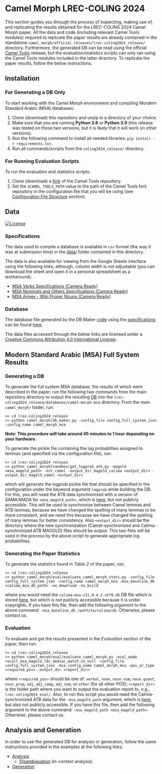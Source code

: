 # Camel Morph LREC-COLING 2024

This section guides you through the process of inspecting, making use of, and replicating the results obtained for the LREC-COLING 2024 Camel Morph paper. All the data and code (including relevant Camel Tools modules) required to replicate the paper results are already contained in the standalone `camel_morph/official_releases/lrec-coling2024_release/` directory. Furthermore, the generated DB can be read using the official [Camel Tools](https://github.com/CAMeL-Lab/camel_tools) release, but the evaluation/statistics scripts can only ran using the Camel Tools modules included in the latter directory. To replicate the paper results, follow the below instructions.

## Installation

### For Generating a DB Only

To start working with the Camel Morph environment and compiling Mordern Standard Arabic (MSA) databases:

1. Clone (download) this repository and unzip in a directory of your choice.
2. Make sure that you are running **Python 3.8** or **Python 3.9** (this release was tested on these two versions, but it is likely that it will work on other versions).
3. Run the following command to install all needed libraries: `pip install -r requirements.txt`.
4. Run all commands/scripts from the `coling2024_release/` directory.

### For Running Evaluation Scripts

To run the evaluation and statistics scripts:

1. Clone (download) a [fork](https://github.com/christios/camel_tools) of the Camel Tools repository.
2. Set the `$CAMEL_TOOLS_PATH` value to the path of the Camel Tools fork repository in the configuration file that you will be using (see [Configuration File Structure](../../README.md/#configuration-file-structure) section).

## Data

[![License](https://mirrors.creativecommons.org/presskit/buttons/80x15/svg/by.svg)](https://creativecommons.org/licenses/by/4.0/)

### Specifications

The data used to compile a database is available in `csv` format (the way it was at submission time) in the [data/](./data/) folder contained in this directory.

The data is also available for viewing from the Google Sheets interface using the following links, although, column width is not adjustable (you can download the sheet and open it in a personal spreadsheet as a workaround):

- [MSA Verbs Specifications (Camera Ready)](https://docs.google.com/spreadsheets/d/1V6TdCM6V5byu9HGCdmVY979MhQ2pyNQdO8XkRx3_n2M/edit#gid=210443809)
- [MSA Nominals and Others Specifications (Camera Ready)](https://docs.google.com/spreadsheets/d/1s3nocf4bAxOsXjcvSMulJr5N9Yq1yUWyy5M6XkJk2_s/edit#gid=898723826)
- [MSA Annex - Wiki Proper Nouns (Camera Ready)](https://docs.google.com/spreadsheets/d/1U_V8wNo5gHokTdxG5HaEaqcgjArgecRLiXEi5kMIlX4/edit#gid=1328530526)

### Database

The database file generated by the DB Maker [code](./camel_morph/db_maker.py) using the [specifications](#specifications) can be found [here](./databases/camel-morph-msa/).

The data files accessed through the below links are licensed under a [Creative Commons Attribution 4.0 International License](https://creativecommons.org/licenses/by/4.0/).

## Modern Standard Arabic (MSA) Full System Results

### Generating a DB

To generate the full system MSA database, the results of which were described in the paper, run the following two commands from the main repository directory to output the resulting [DB](./databases/camel-morph-msa/camel_morph_msa_v1.0.db) into the `lrec-coling2024_release/databases/camel-morph-msa` directory. From the main `camel_morph/` folder, run:

    >> cd lrec-coling2024_release
    >> python camel_morph/db_maker.py -config_file config_full_system.json -config_name camel_morph_msa 

**Note: This procedure will take around 45 minutes to 1 hour depending on your hardware.**

To generate the pickle file containing the log probablities assigned to lemmas (and specified via the configuration file), run:

    >> cd lrec-coling2024_release
    >> python camel_morph/sandbox/get_logprob_atb.py -magold <msa_magold_path> -ext camel -output_dir_magold_calima <output_dir> -output_dir_magold_camel <output_dir>

which will generate the logprob pickle file that should be specified in the configuration under the keyword argument `logprob` while building the DB. For this, you will need the ATB data synchronized with a version of SAMA/MADA for `<msa_magold_path>`, which is [here](https://drive.google.com/file/d/1Z8ZGB6Z6cQQoUQvj_2r8m1wWqd7BVWaL/view?usp=drive_link), but not publicly accessible. This will be used to synchronize between Camel lemmas and ATB lemmas, because we have changed the spelling of many lemmas to be more consistent, and we need this because we have changed the spelling of many lemmas for better consistency. Also `<output_dir>` should be the directory where the new synchronization (Camel-synchronized and Calima-synchronized ATB MAGOLD) files should be output. This two files will be used in the process by the above script to generate appropriate log probabilities.

### Generating the Paper Statistics

To generate the statistics found in *Table 2* of the paper, run:

    >> cd lrec-coling2024_release
    >> python camel_morph/eval/evaluate_camel_morph_stats.py -config_file config_full_system.json -config_name camel_morph_msa -msa_baseline_db <calima_msa_db_path> -no_download -no_build

where you would need the `calima-msa-s31_0.4.2.utf8.db` DB file which is stored [here](https://drive.google.com/file/d/1ggbUpaXJ_-jiGhmpGsMRpd9SwM0wZo17/view?usp=drive_link), but which is not publicly accessible because it is under copyrights. If you have this file, then add the following argument to the above command: `-msa_baseline_db /path/to/calima/db`. Otherwise, please contact us.

### Evaluation

To evaluate and get the results presented in the *Evaluation* section of the paper, then run:

    >> cd lrec-coling2024_release
    >> python camel_morph/eval/evaluate_camel_morph.py -eval_mode recall_msa_magold_ldc_dediac_match_no_null -config_file config_full_system.json -msa_config_name camel_morph_msa -pos_or_type <required_pos> -output_dir <report_dir>

where `<required_pos>` should be one of: `verbal`, `noun`, `noun_num`, `noun_quant`, `noun_prop`, `adj`, `adj_comp`, `adj_num`, or `other` (for all other POS); `<report_dir>` is the folder path where you want to output the evaluation report to, e.g., `lrec-coling2024_eval/`. Also, to run this script you would need the Calima-synchronized ATB data for the `-msa_magold_path` argument, which is [here](https://drive.google.com/file/d/1mVWONav2pxIdwBTJQaZovGpUqUIe3eBa/view?usp=drive_link), but also not publicly accessible. If you have this file, then add the following argument to the above command: `-msa_magold_path <msa_magold_path>`. Otherwise, please contact us.

## Analysis and Generation

In order to use the generated DB for analysis or generation, follow the same instructions provided in the examples at the following links:

- [Analysis](https://camel-tools.readthedocs.io/en/latest/api/morphology/analyzer.html)
  - [Disambiguation](https://camel-tools.readthedocs.io/en/latest/api/disambig/mle.html) (in-context analysis)
- [Generation](https://camel-tools.readthedocs.io/en/latest/api/morphology/generator.html)
